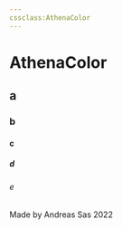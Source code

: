 ```yaml
---
cssclass:AthenaColor
---
```

# AthenaColor
## a
### b
#### c
##### d
###### e
Made by Andreas Sas 2022